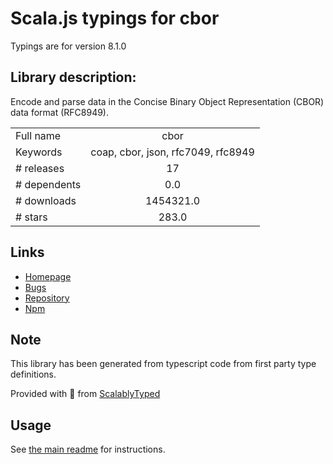 
# Scala.js typings for cbor

Typings are for version 8.1.0

## Library description:
Encode and parse data in the Concise Binary Object Representation (CBOR) data format (RFC8949).

|                    |                 |
| ------------------ | :-------------: |
| Full name          | cbor |
| Keywords           | coap, cbor, json, rfc7049, rfc8949 |
| # releases         | 17 |
| # dependents       | 0.0 |
| # downloads        | 1454321.0 |
| # stars            | 283.0 |

## Links
- [Homepage](https://github.com/hildjj/node-cbor/tree/main/packages/cbor)
- [Bugs](https://github.com/hildjj/node-cbor/issues)
- [Repository](https://github.com/hildjj/node-cbor)
- [Npm](https://www.npmjs.com/package/cbor)
    


## Note
This library has been generated from typescript code from first party type definitions.

Provided with :purple_heart: from [ScalablyTyped](https://github.com/oyvindberg/ScalablyTyped)

## Usage
See [the main readme](../../readme.md) for instructions.



